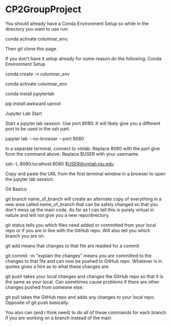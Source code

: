 # CP2GroupProject
You should already have a Conda Environment Setup so while in the directory you want to use run:

conda activate columnar_env;

Then git clone this page.

If you don't have it setup already for some reason do the following:
Conda Environment Setup

conda create -n columnar_env

conda activate columnar_env

conda install jupyterlab

pip install awkward uproot

Jupyter Lab Start

Start a jupyter lab session. Use port 8080. It will likely give you a different port to be used in the ssh part.

jupyter lab --no-browser --port 8080

In a separate terminal, connect to vmlab. Replace 8080 with the port give form the command above. Replace $USER with your username.

ssh -L 8080:localhost:8080 $USER@vmlab.niu.edu

Copy and paste the URL from the first terminal window in a browser to open the jupyter lab session.

Git Basics:

git branch name_of_branch will create an alternate copy of everything in a new area called name_of_branch that can be safely changed so that you don't mess up the main code. As far as I can tell this is purely virtual in nature and will not give you a new repo/directory. 

git status tells you which files need added or committed from your local repo or if you are in line with the GitHub repo. Will also tell you which branch you are on.

git add <file> means that changes to that file are readied for a commit

git commit <file> -m "explain the changes" means you are committed to the changes to that file and can now be pushed to GitHub repo. Whatever is in quotes gives a hint as to what these changes are.

git push takes your local changes and changes the GitHub repo so that it is the same as your local. Can sometimes cause problems if there are other changes pushed from someone else.

git pull takes the GitHub repo and adds any changes to your local repo. Opposite of git push basically.

You also can (and i think need) to do all of these commands for each branch if you are working on a branch instead of the main

